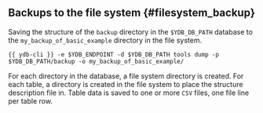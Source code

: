 ## Backups to the file system {#filesystem_backup}

Saving the structure of the `backup` directory in the `$YDB_DB_PATH` database to the `my_backup_of_basic_example` directory in the file system.

```
{{ ydb-cli }} -e $YDB_ENDPOINT -d $YDB_DB_PATH tools dump -p $YDB_DB_PATH/backup -o my_backup_of_basic_example/
```

For each directory in the database, a file system directory is created. For each table, a directory is created in the file system to place the structure description file in. Table data is saved to one or more `CSV` files, one file line per table row.

